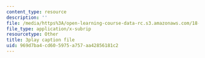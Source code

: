 ```yaml
---
content_type: resource
description: ''
file: /media/https%3A/open-learning-course-data-rc.s3.amazonaws.com/18-s997-introduction-to-matlab-programming-fall-2011/969d7ba4cd605975a757aa42856181c2_UKU1477cXVY.vtt
file_type: application/x-subrip
resourcetype: Other
title: 3play caption file
uid: 969d7ba4-cd60-5975-a757-aa42856181c2
---
```

